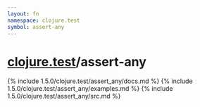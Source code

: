 ```yaml
---
layout: fn
namespace: clojure.test
symbol: assert-any
---
```


# [clojure.test](../)/assert-any

{% include 1.5.0/clojure.test/assert_any/docs.md %}
{% include 1.5.0/clojure.test/assert_any/examples.md %}
{% include 1.5.0/clojure.test/assert_any/src.md %}

